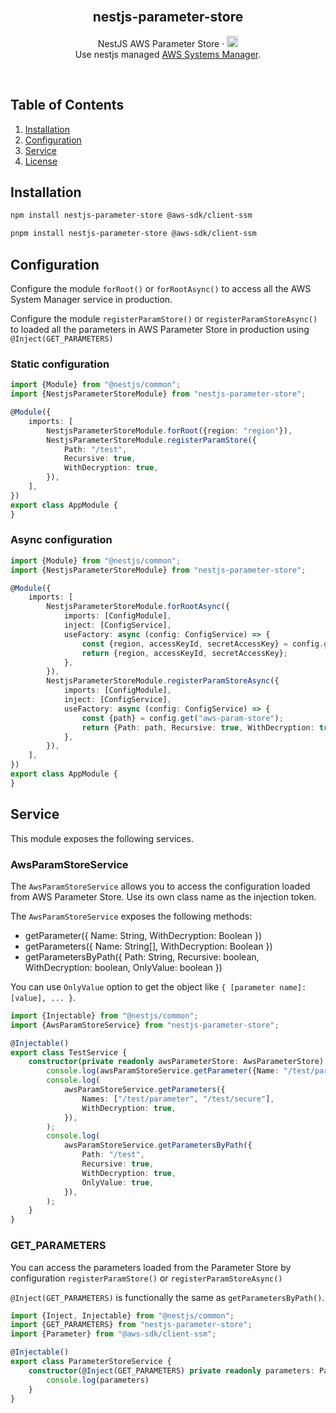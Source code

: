 <!-- PROJECT LOGO -->
<br />
<div align="center">
<h2>nestjs-parameter-store</h2>

  <p align="center">
    NestJS AWS Parameter Store &middot; <a href="https://badge.fury.io/js/nestjs-parameter-store"><img src="https://badge.fury.io/js/nestjs-parameter-store.svg" alt="npm version" height="18"></a>
    <br>
    Use nestjs managed <a href="https://docs.aws.amazon.com/ko_kr/systems-manager/latest/userguide/what-is-systems-manager.html">AWS Systems Manager</a>.
  </p>
</div>

<br>

<!-- TABLE OF CONTENTS -->

## Table of Contents

<ol>
  <li><a href="#installation">Installation</a></li>
  <li><a href="#configuration">Configuration</a></li>
  <li><a href="#service">Service</a></li>
  <li><a href="#license">License</a></li>
</ol>

<!-- INSTALLATION -->

## Installation

```sh
npm install nestjs-parameter-store @aws-sdk/client-ssm

pnpm install nestjs-parameter-store @aws-sdk/client-ssm
```

## Configuration

Configure the module `forRoot()` or `forRootAsync()` to access all the
AWS System Manager service in production.

Configure the module `registerParamStore()` or `registerParamStoreAsync()` to
loaded all the parameters in AWS Parameter Store in production using `@Inject(GET_PARAMETERS)`

### Static configuration

```typescript
import {Module} from "@nestjs/common";
import {NestjsParameterStoreModule} from "nestjs-parameter-store";

@Module({
    imports: [
        NestjsParameterStoreModule.forRoot({region: "region"}),
        NestjsParameterStoreModule.registerParamStore({
            Path: "/test",
            Recursive: true,
            WithDecryption: true,
        }),
    ],
})
export class AppModule {
}
```

### Async configuration

```typescript
import {Module} from "@nestjs/common";
import {NestjsParameterStoreModule} from "nestjs-parameter-store";

@Module({
    imports: [
        NestjsParameterStoreModule.forRootAsync({
            imports: [ConfigModule],
            inject: [ConfigService],
            useFactory: async (config: ConfigService) => {
                const {region, accessKeyId, secretAccessKey} = config.get("aws");
                return {region, accessKeyId, secretAccessKey};
            },
        }),
        NestjsParameterStoreModule.registerParamStoreAsync({
            imports: [ConfigModule],
            inject: [ConfigService],
            useFactory: async (config: ConfigService) => {
                const {path} = config.get("aws-param-store");
                return {Path: path, Recursive: true, WithDecryption: true};
            },
        }),
    ],
})
export class AppModule {
}
```

## Service

This module exposes the following services.

### AwsParamStoreService

The `AwsParamStoreService` allows you to access the configuration loaded from AWS Parameter Store. Use its own class
name as the injection token.

The `AwsParamStoreService` exposes the following methods:

- getParameter({ Name: String, WithDecryption: Boolean })
- getParameters({ Name: String[], WithDecryption: Boolean })
- getParametersByPath({ Path: String, Recursive: boolean, WithDecryption: boolean, OnlyValue: boolean })

You can use `OnlyValue` option to get the object like `{ [parameter name]: [value], ... }`.
```typescript
import {Injectable} from "@nestjs/common";
import {AwsParamStoreService} from "nestjs-parameter-store";

@Injectable()
export class TestService {
    constructor(private readonly awsParameterStore: AwsParameterStore) {
        console.log(awsParamStoreService.getParameter({Name: "/test/parameter"}));
        console.log(
            awsParamStoreService.getParameters({
                Names: ["/test/parameter", "/test/secure"],
                WithDecryption: true,
            }),
        );
        console.log(
            awsParamStoreService.getParametersByPath({
                Path: "/test",
                Recursive: true,
                WithDecryption: true,
                OnlyValue: true,
            }),
        );
    }
}
```

### GET_PARAMETERS

You can access the parameters loaded from the Parameter Store by configuration `registerParamStore()`
or `registerParamStoreAsync()`

`@Inject(GET_PARAMETERS)` is functionally the same as `getParametersByPath()`.

```typescript
import {Inject, Injectable} from "@nestjs/common";
import {GET_PARAMETERS} from "nestjs-parameter-store";
import {Parameter} from "@aws-sdk/client-ssm";

@Injectable()
export class ParameterStoreService {
    constructor(@Inject(GET_PARAMETERS) private readonly parameters: Parameter[]) {
        console.log(parameters)
    }
}
```
